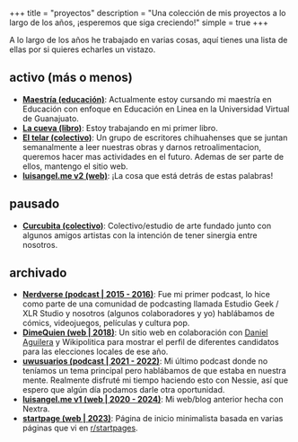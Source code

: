 +++
title = "proyectos"
description = "Una colección de mis proyectos a lo largo de los años, ¡esperemos que siga creciendo!"
simple = true
+++

A lo largo de los años he trabajado en varias cosas, aquí tienes una lista de ellas por si quieres echarles un vistazo.

## activo (más o menos)

- [**Maestría (educación)**](https://uveg.edu.mx/index.php/es/info-mael): Actualmente estoy cursando mi maestría en Educación con enfoque en Educación en Linea en la Universidad Virtual de Guanajuato.
- [**La cueva (libro)**](https://eltelar.xyz/posts/luis-angel-fomac-8/): Estoy trabajando en mi primer libro.
- [**El telar (colectivo)**](https://eltelar.xyz/): Un grupo de escritores chihuahenses que se juntan semanalmente a leer nuestras obras y darnos retroalimentacion, queremos hacer mas actividades en el futuro. Ademas de ser parte de ellos, mantengo el sitio web.
- [**luisangel.me v2 (web)**](https://github.com/LinkSake/metwo): ¡La cosa que está detrás de estas palabras!

## pausado

- [**Curcubita (colectivo)**](https://curcubita.art/): Colectivo/estudio de arte fundado junto con algunos amigos artistas con la intención de tener sinergia entre nosotros.

## archivado

- [**Nerdverse (podcast | 2015 - 2016)**](https://www.ivoox.com/podcast-nerdverse_sq_f1261615_1.html): Fue mi primer podcast, lo hice como parte de una comunidad de podcasting llamada Estudio Geek / XLR Studio y nosotros (algunos colaboradores y yo) hablábamos de cómics, videojuegos, películas y cultura pop.
- [**DimeQuien (web | 2018)**](https://linksake.github.io/DimeQuien/): Un sitio web en colaboración con [Daniel Aguilera](https://github.com/eagleera) y Wikipolitica para mostrar el perfil de diferentes candidatos para las elecciones locales de ese año.
- [**uwusuarios (podcast | 2021 - 2022)**](https://www.youtube.com/@uwusuarios/featured): Mi último podcast donde no teníamos un tema principal pero hablábamos de que estaba en nuestra mente. Realmente disfruté mi tiempo haciendo esto con Nessie, así que espero que algún día podamos darle otra oportunidad.
- [**luisangel.me v1 (web | 2020 - 2024)**](https://github.com/LinkSake/me): Mi web/blog anterior hecha con Nextra.
- [**startpage (web | 2023)**](https://github.com/LinkSake/startpage): Página de inicio minimalista basada en varias páginas que vi en [r/startpages](https://www.reddit.com/r/startpages/comments/12bobou/my_first_custom_start_page/).

